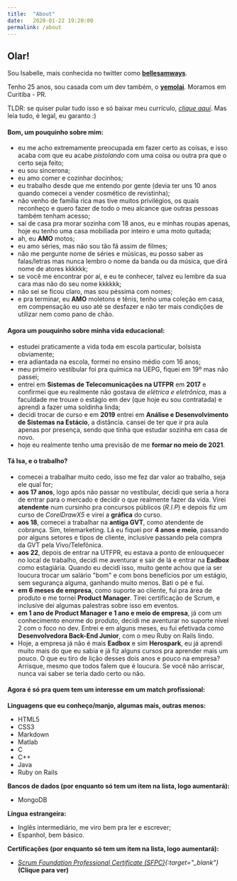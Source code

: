 ```yaml
---
title:  "About"
date:   2020-01-22 19:20:00
permalink: /about
---
```


## Olar!

Sou Isabelle, mais conhecida no twitter como **[bellesamways](https://twitter.com/bellesamways)**.

Tenho 25 anos, sou casada com um dev também, o **[yemolai](https://twitter.com/yemolai)**. Moramos em Curitiba - PR.

TLDR: se quiser pular tudo isso e só baixar meu currículo, *[clique aqui](images/Curriculo-IsabelleGomesSamways.pdf)*. Mas leia tudo, é legal, eu garanto :)

#### Bom, um pouquinho sobre mim:

- eu me acho extremamente preocupada em fazer certo as coisas, e isso acaba com que eu acabe *pistolando* com uma coisa ou outra pra que o certo seja feito;
- eu sou sincerona;
- eu amo comer e cozinhar docinhos;
- eu trabalho desde que me entendo por gente (devia ter uns 10 anos quando comecei a vender cosmético de revistinha);
- não venho de família rica mas tive muitos privilégios, os quais reconheço e quero fazer de todo o meu alcance que outras pessoas também tenham acesso;
- saí de casa pra morar sozinha com 18 anos, eu e minhas roupas apenas, hoje eu tenho uma casa mobiliada por inteiro e uma moto quitada;
- ah, eu **AMO** motos;
- eu amo séries, mas não sou tão fã assim de filmes;
- não me pergunte nome de séries e músicas, eu posso saber as falas/letras mas nunca lembro o nome da banda ou da música, que dirá nome de atores kkkkkk;
- se você me encontrar por aí, e eu te conhecer, talvez eu lembre da sua cara mas não do seu nome kkkkkk;
- não sei se ficou claro, mas sou péssima com nomes;
- e pra terminar, eu **AMO** moletons e tênis, tenho uma coleção em casa, em compensação eu uso até se desfazer e não ter mais condições de utilizar nem como pano de chão.

#### Agora um pouquinho sobre minha vida educacional:

- estudei praticamente a vida toda em escola particular, bolsista obviamente;
- era adiantada na escola, formei no ensino médio com 16 anos;
- meu primeiro vestibular foi pra química na UEPG, fiquei em 19º mas não passei;
- entrei em **Sistemas de Telecomunicações na UTFPR** em **2017** e confirmei que eu realmente não gostava de *elétrica e eletrônica*, mas a faculdade me trouxe o estágio em dev (que hoje eu sou contratada) e aprendi a fazer uma soldinha linda;
- decidi trocar de curso e em **2019** entrei em **Análise e Desenvolvimento de Sistemas na Estácio**, a distância. cansei de ter que ir pra aula apenas por presença, sendo que tinha que estudar sozinha em casa de novo.
- hoje eu realmente tenho uma previsão de me **formar no meio de 2021**.


#### Tá Isa, e o trabalho?

- comecei a trabalhar muito cedo, isso me fez dar valor ao trabalho, seja ele qual for;
- **aos 17 anos**, logo após não passar no vestibular, decidi que seria a hora de entrar para o mercado e decidir o que realmente fazer da vida. Virei **atendente** num cursinho pra concursos públicos (*R.I.P*) e depois fiz um curso de *CorelDrawX5* e virei a **gráfica** do curso.
- **aos 18**, comecei a trabalhar na **antiga GVT**, como atendente de cobrança. Sim, telemarketing. Lá eu fiquei por **4 anos e meio**, passando por alguns setores e tipos de cliente, inclusive passando pela compra da GVT pela Vivo/Telefônica.
- **aos 22**, depois de entrar na UTFPR, eu estava a ponto de enlouquecer no local de trabalho, decidi me aventurar e sair de lá e entrar na **Eadbox** como estagiária. Quando eu decidi isso, muito gente achou que ia ser loucura trocar um salário "bom" e com bons benefícios por um estágio, sem segurança alguma, ganhando muito menos. Bati o pé e fui.
- **em 6 meses de empresa**, como suporte ao cliente, fui pra área de produto e me tornei **Product Manager**. Tirei certificação de Scrum, e inclusive dei algumas palestras sobre isso em eventos.
- **em 1 ano de Product Manager e 1 ano e meio de empresa**, já com um conhecimento enorme do produto, decidi me aventurar no suporte nível 2 com o foco no dev. Entrei e em alguns meses, eu fui efetivada como **Desenvolvedora Back-End Junior**, com o meu Ruby on Rails lindo.
- Hoje, a empresa já não é mais **Eadbox** e sim **Herospark**, eu já aprendi muito mais do que eu sabia e já fiz alguns cursos pra aprender mais um pouco. O que eu tiro de lição desses dois anos e pouco na empresa? Arrisque, mesmo que todos falem que é loucura. Se você não arriscar, nunca vai saber se teria dado certo ou não.

#### Agora é só pra quem tem um interesse em um match profissional:

**Linguagens que eu conheço/manjo, algumas mais, outras menos:**

- HTML5
- CSS3
- Markdown
- Matlab
- C
- C++
- Java
- Ruby on Rails

**Bancos de dados (por enquanto só tem um item na lista, logo aumentará):**

- MongoDB

**Língua estrangeira:**

- Inglês intermediário, me viro bem pra ler e escrever;
- Espanhol, bem básico.

**Certificações (por enquanto só tem um item na lista, logo aumentará):**

- *[Scrum Foundation Professional Certificate (SFPC)](images/CertificateScrum.pdf){:target="_blank"}* **(Clique para ver)**
